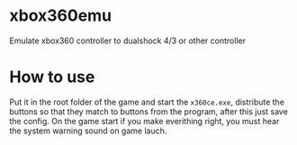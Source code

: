 # xbox360emu
Emulate xbox360 controller to dualshock 4/3 or other controller 

# How to use
Put it in the root folder of the game and start the ```x360ce.exe```, distribute the buttons so that they match to buttons from the program, after this just save the config. On the game start if you make everithing right, you must hear the system warning sound on game lauch. 

